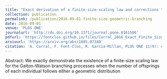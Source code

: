 ```yaml
---
title: "Exact derivation of a finite-size-scaling law and corrections to scaling in the geometric Galton-Watson process"
collection: publication
permalink: /publication/2016-09-01-finite-size-geometric-branching
date: 2016-09-01
venue: 'PLOS ONE'
journalurl: 'http://dx.doi.org/10.1371/journal.pone.0161586'
pdfurl: 'https://fontclos.github.io/files/Corral_2016_Exact_Finite_Size_Scaling_Galton_Watson.pdf'
arxivurl: 'https://arxiv.org/abs/1605.07349'
citation: 'A. Corral, F. Font-Clos, R. Garcia-Millan, PLOS ONE 11(9): e0161586'
---
```

Abstract: We exactly demonstrate the existence of a finite-size scaling law for the Galton-Watson branching processes when the number of offsprings of each individual follows either a geometric distribution
